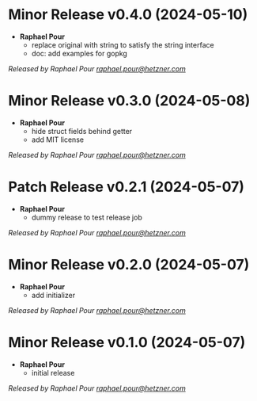 # Minor Release v0.4.0 (2024-05-10)
  * **Raphael Pour**
    * replace original with string to satisfy the string interface
    * doc: add examples for gopkg

*Released by Raphael Pour <raphael.pour@hetzner.com>*

# Minor Release v0.3.0 (2024-05-08)
  * **Raphael Pour**
    * hide struct fields behind getter
    * add MIT license

*Released by Raphael Pour <raphael.pour@hetzner.com>*

# Patch Release v0.2.1 (2024-05-07)
  * **Raphael Pour**
    * dummy release to test release job

*Released by Raphael Pour <raphael.pour@hetzner.com>*

# Minor Release v0.2.0 (2024-05-07)
  * **Raphael Pour**
    * add initializer

*Released by Raphael Pour <raphael.pour@hetzner.com>*

# Minor Release v0.1.0 (2024-05-07)
  * **Raphael Pour**
    * initial release

*Released by Raphael Pour <raphael.pour@hetzner.com>*
